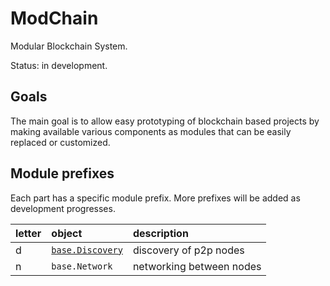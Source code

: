 # ModChain

Modular Blockchain System.

Status: in development.

## Goals

The main goal is to allow easy prototyping of blockchain based projects by
making available various components as modules that can be easily replaced or
customized.

## Module prefixes

Each part has a specific module prefix. More prefixes will be added as
development progresses.

| letter | object | description |
|:-------|:-------|:------------|
| d | [`base.Discovery`](https://godoc.org/github.com/KarpelesLab/modchain/base#Discovery) | discovery of p2p nodes |
| n | `base.Network` | networking between nodes |
